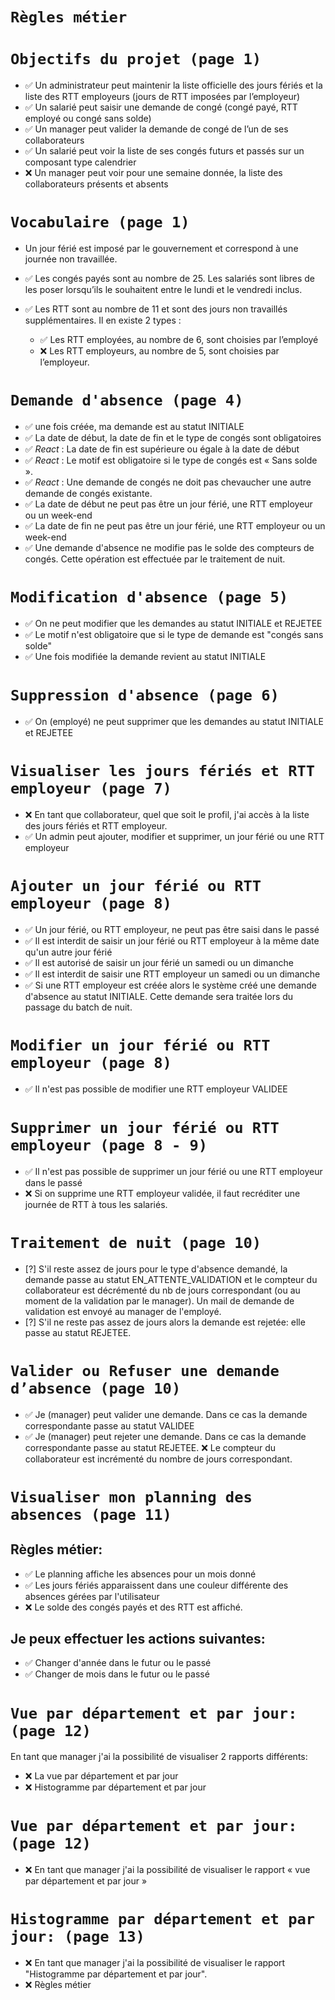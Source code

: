 # `Règles métier`

# `Objectifs du projet (page 1)`

-   ✅ Un administrateur peut maintenir la liste officielle des jours fériés et la liste des RTT employeurs (jours de RTT imposées par l’employeur)
-   ✅ Un salarié peut saisir une demande de congé (congé payé, RTT employé ou congé sans solde)
-   ✅ Un manager peut valider la demande de congé de l’un de ses collaborateurs
-   ✅ Un salarié peut voir la liste de ses congés futurs et passés sur un composant type calendrier
-   ❌ Un manager peut voir pour une semaine donnée, la liste des collaborateurs présents et absents

# `Vocabulaire (page 1)`

-   Un jour férié est imposé par le gouvernement et correspond à une journée non travaillée.
-   ✅ Les congés payés sont au nombre de 25. Les salariés sont libres de les poser lorsqu’ils le souhaitent entre le lundi et le vendredi inclus.
-   ✅ Les RTT sont au nombre de 11 et sont des jours non travaillés supplémentaires. Il en existe 2 types :

    -   ✅ Les RTT employées, au nombre de 6, sont choisies par l’employé
    -   ❌ Les RTT employeurs, au nombre de 5, sont choisies par l’employeur.

# `Demande d'absence (page 4)`

-   ✅ une fois créée, ma demande est au statut INITIALE
-   ✅ La date de début, la date de fin et le type de congés sont obligatoires
-   ✅ _React_ : La date de fin est supérieure ou égale à la date de début
-   ✅ _React_ : Le motif est obligatoire si le type de congés est « Sans solde ».
-   ✅ _React_ : Une demande de congés ne doit pas chevaucher une autre demande de congés existante.
-   ✅ La date de début ne peut pas être un jour férié, une RTT employeur ou un week-end
-   ✅ La date de fin ne peut pas être un jour férié, une RTT employeur ou un week-end
-   ✅ Une demande d'absence ne modifie pas le solde des compteurs de congés. Cette opération est effectuée par le traitement de nuit.

# `Modification d'absence (page 5)`

-   ✅ On ne peut modifier que les demandes au statut INITIALE et REJETEE
-   ✅ Le motif n'est obligatoire que si le type de demande est "congés sans solde"
-   ✅ Une fois modifiée la demande revient au statut INITIALE

# `Suppression d'absence (page 6)`

-   ✅ On (employé) ne peut supprimer que les demandes au statut INITIALE et REJETEE

# `Visualiser les jours fériés et RTT employeur (page 7)`

-   ❌ En tant que collaborateur, quel que soit le profil, j'ai accès à la liste des jours fériés et RTT employeur.
-   ✅ Un admin peut ajouter, modifier et supprimer, un jour férié ou une RTT employeur

# `Ajouter un jour férié ou RTT employeur (page 8)`

-   ✅ Un jour férié, ou RTT employeur, ne peut pas être saisi dans le passé
-   ✅ Il est interdit de saisir un jour férié ou RTT employeur à la même date qu'un autre jour férié
-   ✅ Il est autorisé de saisir un jour férié un samedi ou un dimanche
-   ✅ Il est interdit de saisir une RTT employeur un samedi ou un dimanche
-   ✅ Si une RTT employeur est créée alors le système créé une demande d'absence au statut INITIALE. Cette demande sera traitée lors du passage du batch de nuit.

# `Modifier un jour férié ou RTT employeur (page 8)`

-   ✅ Il n'est pas possible de modifier une RTT employeur VALIDEE

# `Supprimer un jour férié ou RTT employeur (page 8 - 9)`

-   ✅ Il n'est pas possible de supprimer un jour férié ou une RTT employeur dans le passé
-   ❌ Si on supprime une RTT employeur validée, il faut recréditer une journée de RTT à tous les salariés.

# `Traitement de nuit (page 10)`

-   [?] S'il reste assez de jours pour le type d'absence demandé, la demande passe au statut EN_ATTENTE_VALIDATION et le compteur du collaborateur est décrémenté du nb de jours correspondant (ou au moment de la validation par le manager). Un mail de demande de validation est envoyé au manager de l'employé.
-   [?] S'il ne reste pas assez de jours alors la demande est rejetée: elle passe au statut REJETEE.

# `Valider ou Refuser une demande d’absence (page 10)`

-   ✅ Je (manager) peut valider une demande. Dans ce cas la demande correspondante passe au statut VALIDEE
-   ✅ Je (manager) peut rejeter une demande. Dans ce cas la demande correspondante passe au statut REJETEE. ❌ Le compteur du collaborateur est incrémenté du nombre de jours correspondant.

# `Visualiser mon planning des absences (page 11)`

## Règles métier:

-   ✅ Le planning affiche les absences pour un mois donné
-   ✅ Les jours fériés apparaissent dans une couleur différente des absences gérées par l'utilisateur
-   ❌ Le solde des congés payés et des RTT est affiché.

## Je peux effectuer les actions suivantes:

-   ✅ Changer d'année dans le futur ou le passé
-   ✅ Changer de mois dans le futur ou le passé

# `Vue par département et par jour: (page 12)`

En tant que manager j'ai la possibilité de visualiser 2 rapports différents:

-   ❌ La vue par département et par jour
-   ❌ Histogramme par département et par jour

# `Vue par département et par jour: (page 12)`

-   ❌ En tant que manager j'ai la possibilité de visualiser le rapport « vue par département et par jour »

# `Histogramme par département et par jour: (page 13)`

-   ❌ En tant que manager j'ai la possibilité de visualiser le rapport "Histogramme par département et par jour".
-   ❌ Règles métier
